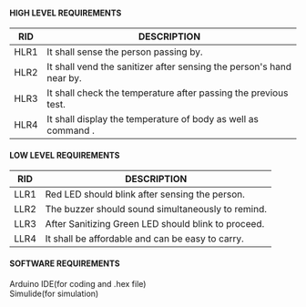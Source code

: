 #### HIGH LEVEL REQUIREMENTS
|RID|DESCRIPTION|
|----|-----|
|HLR1|It shall sense the person passing by.|
|HLR2|It shall vend the sanitizer after sensing the person's hand near by.|
|HLR3|It shall check the temperature after passing the previous test.|
|HLR4|It shall display the temperature of body as well as command .|

#### LOW LEVEL REQUIREMENTS
|RID|DESCRIPTION|
|----|-----|
|LLR1|Red LED should blink after sensing the person.|
|LLR2|The buzzer should sound simultaneously to remind.|
|LLR3|After Sanitizing Green LED should blink to proceed.|
|LLR4|It shall be affordable and can be easy to carry.|

#### SOFTWARE REQUIREMENTS
Arduino IDE(for coding and .hex file)<br>
Simulide(for simulation)

